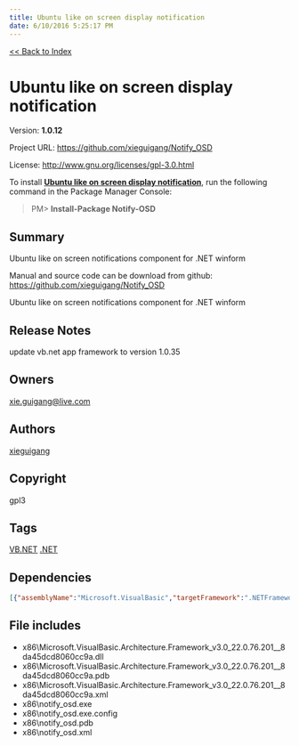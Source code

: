 ```yaml
---
title: Ubuntu like on screen display notification
date: 6/10/2016 5:25:17 PM
---
```


[<< Back to Index](../index.html)
# Ubuntu like on screen display notification

Version: **1.0.12**

Project URL: https://github.com/xieguigang/Notify_OSD

License: http://www.gnu.org/licenses/gpl-3.0.html

To install **[Ubuntu like on screen display notification](https://www.nuget.org/packages/Notify-OSD/)**, run the following command in the Package Manager Console:
> PM>  **Install-Package Notify-OSD**


## Summary
Ubuntu like on screen notifications component for .NET winform

Manual and source code can be download from github:
https://github.com/xieguigang/Notify_OSD

Ubuntu like on screen notifications component for .NET winform
## Release Notes
update vb.net app framework to version 1.0.35
## Owners
xie.guigang@live.com
## Authors
[xieguigang](https://www.nuget.org/profiles/xieguigang)
## Copyright
gpl3
## Tags
[VB.NET](https://www.nuget.org/packages?q=Tags%3A"VB.NET") [.NET](https://www.nuget.org/packages?q=Tags%3A".NET")
## Dependencies
```json
[{"assemblyName":"Microsoft.VisualBasic","targetFramework":".NETFramework4.6"},{"assemblyName":"System.Drawing","targetFramework":".NETFramework4.6"}]
```


## File includes
+ x86\Microsoft.VisualBasic.Architecture.Framework_v3.0_22.0.76.201__8da45dcd8060cc9a.dll<br />
+ x86\Microsoft.VisualBasic.Architecture.Framework_v3.0_22.0.76.201__8da45dcd8060cc9a.pdb<br />
+ x86\Microsoft.VisualBasic.Architecture.Framework_v3.0_22.0.76.201__8da45dcd8060cc9a.xml<br />
+ x86\notify_osd.exe<br />
+ x86\notify_osd.exe.config<br />
+ x86\notify_osd.pdb<br />
+ x86\notify_osd.xml<br />

